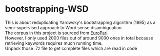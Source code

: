 # bootstrapping-WSD
This is about reduplicating Yarowsky's bootstrapping algorithm (1995) as a semi-supervised approach to Word sense disambiguation.  
The corpus in this project is sourced from [EuroParl](https://www.statmt.org/europarl/)   
However, I only used 2000 files out of around 9000 ones in total because retrieving keywords requires much running time.  
Unpack those .7z file to get complete files which are read in code
